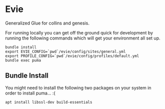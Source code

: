Evie
====

Generalized Glue for collins and genesis.

For running locally you can get off the ground quick for
development by running the following commands which will
get your environment all set up.

```
bundle install
export EVIE_CONFIG=`pwd`/evie/config/sites/general.yml
export PROFILE_CONFIG=`pwd`/evie/config/profiles/default.yml
bundle exec puma
```

## Bundle Install

You might need to install the following two packages on your system
in order to install puma... :(

```
apt install libssl-dev build-essentials
```
